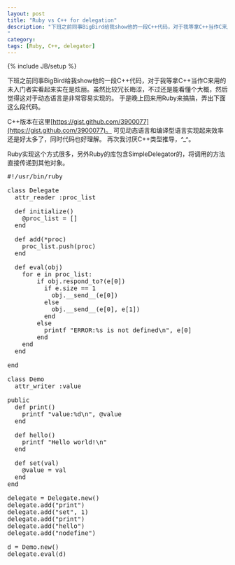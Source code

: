 ```yaml
---
layout: post
title: "Ruby vs C++ for delegation"
description: "下班之前同事BigBird给我show他的一段C++代码，对于我等拿C++当作C来用的未入门者实看起来实在是炫丽。虽然比较冗长晦涩，不过还是能看懂个大概，然后觉得这对于动态语言是非常容易实现的。 于是晚上回来用Ruby来搞搞，弄出下面这么段代码。
"
category: 
tags: [Ruby, C++, delegator]
---
```

{% include JB/setup %}


下班之前同事BigBird给我show他的一段C++代码，对于我等拿C++当作C来用的未入门者实看起来实在是炫丽。虽然比较冗长晦涩，不过还是能看懂个大概，然后觉得这对于动态语言是非常容易实现的。 于是晚上回来用Ruby来搞搞，弄出下面这么段代码。


C++版本在这里[https://gist.github.com/3900077](https://gist.github.com/3900077)。
可见动态语言和编译型语言实现起来效率还是好太多了，同时代码也好理解。
再次我讨厌C++类型推导，^_^。

Ruby实现这个方式很多，另外Ruby的库包含SimpleDelegator的，将调用的方法直接传递到其他对象。

<pre class="prettyprint lang-ruby">
#!/usr/bin/ruby

class Delegate
  attr_reader :proc_list

  def initialize()
    @proc_list = []
  end

  def add(*proc)
    proc_list.push(proc)
  end

  def eval(obj)
    for e in proc_list:
        if obj.respond_to?(e[0])
          if e.size == 1
            obj.__send__(e[0])
          else
            obj.__send__(e[0], e[1])
          end
        else
          printf "ERROR:%s is not defined\n", e[0]
        end
    end
  end

end

class Demo
  attr_writer :value

public
  def print()
    printf "value:%d\n", @value
  end

  def hello()
    printf "Hello world!\n"
  end

  def set(val)
    @value = val
  end
end

delegate = Delegate.new()
delegate.add("print")
delegate.add("set", 1)
delegate.add("print")
delegate.add("hello")
delegate.add("nodefine")

d = Demo.new()
delegate.eval(d)
</pre>
